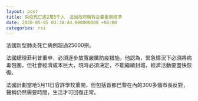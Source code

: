 ```yaml
---
layout: post
title: 染疫死亡逾2萬5千人　法國政府稱有必要重開經濟
date: 2020-05-05 03:38:44.000000000 +08:00
categories: rss
---
```


法國新型肺炎死亡病例超過25000宗。

法國總理菲利普重申，必須逐步放寬嚴厲防疫措施。他認為，緊急情況下必須將病毒包圍，但社會經濟成本巨大，現時必須決定，不能繼續封城，經濟活動要盡快恢復。

法國計劃當地5月11日容許學校重開，但包括首都巴黎在內的300多個市長反對，聲稱仍然需要時間，生活才可回復正常。
